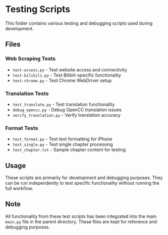 # Testing Scripts

This folder contains various testing and debugging scripts used during development.

## Files

### Web Scraping Tests

- `test-access.py` - Test website access and connectivity
- `test-bilibili.py` - Test Bilibili-specific functionality
- `test-chrome.py` - Test Chrome WebDriver setup

### Translation Tests

- `test_translate.py` - Test translation functionality
- `debug_opencc.py` - Debug OpenCC translation issues
- `verify_translation.py` - Verify translation accuracy

### Format Tests

- `test_format.py` - Test text formatting for iPhone
- `test_single.py` - Test single chapter processing
- `test_chapter.txt` - Sample chapter content for testing

## Usage

These scripts are primarily for development and debugging purposes. They can be run independently to test specific functionality without running the full workflow.

## Note

All functionality from these test scripts has been integrated into the main `main.py` file in the parent directory. These files are kept for reference and debugging purposes.
